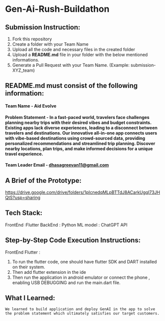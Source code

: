 # Gen-Ai-Rush-Buildathon

## Submission Instruction:
  1. Fork this repository
  2. Create a folder with your Team Name
  3. Upload all the code and necessary files in the created folder
  4. Upload a **README.md** file in your folder with the below mentioned informations.
  5. Generate a Pull Request with your Team Name. (Example: submission-XYZ_team)

## README.md must consist of the following information:

#### Team Name -  Aid Evolve
#### Problem Statement - In a fast-paced world, travelers face challenges planning nearby trips with their desired vibes and budget constraints. Existing apps lack diverse experiences, leading to a disconnect between travelers and destinations. Our innovative all-in-one app connects users with vibe-based destinations using crowd-sourced data, providing personalized recommendations and streamlined trip planning. Discover nearby locations, plan trips, and make informed decisions for a unique travel experience.
#### Team Leader Email - dhasagreevan11@gmail.com

## A Brief of the Prototype:
  https://drive.google.com/drive/folders/1pIcnedqMLpBTTdJ8ACarkUgqI73JHQtS?usp=sharing
  
## Tech Stack: 
   FrontEnd :Flutter
   BackEnd : Python
   ML model : ChatGPT API
   
  
   
## Step-by-Step Code Execution Instructions:
FrontEnd Flutter : 
  1)   To run the flutter code, one should have flutter SDK and DART installed on their system. 
  2)   Then add flutter extension in the ide 
  3)   Then run the application in android emulator or connect the phone , enabling USB DEBUGGING and run the main.dart file.

     
## What I Learned:
    We learned to build application and deploy GenAI in the app to solve the problem statement which ultimately satisfies our target customers.
